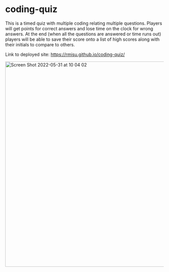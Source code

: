 # coding-quiz

This is a timed quiz with multiple coding relating multiple questions.
Players will get points for correct answers and lose time on the clock for wrong answers.
At the end (when all the questions are answered or time runs out) players will be able to save their score onto a list of high scores along with their initials to compare to others.

Link to deployed site: https://rmisu.github.io/coding-quiz/

<img width="652" alt="Screen Shot 2022-05-31 at 10 04 02" src="https://user-images.githubusercontent.com/104178580/171206473-617532e8-06eb-4e9c-a0e0-ba537100f3cc.png">
